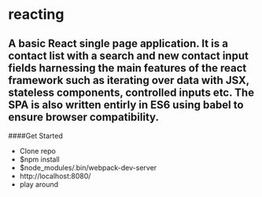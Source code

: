 # reacting

## A basic React single page application. It is a contact list with a search and new contact input fields harnessing the main features of the react framework such as iterating over data with JSX, stateless components, controlled inputs etc. The SPA is also written entirly in ES6 using babel to ensure browser compatibility. 

####Get Started

- Clone repo
- $npm install
- $node_modules/.bin/webpack-dev-server
- http://localhost:8080/
- play around
